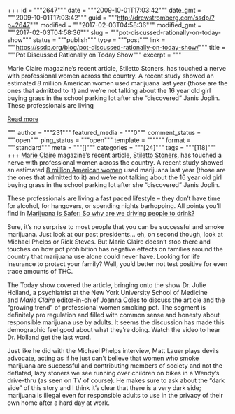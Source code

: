+++
id = """2647"""
date = """2009-10-01T17:03:42"""
date_gmt = """2009-10-01T17:03:42"""
guid = """http://drewstromberg.com/ssdp/?p=2647"""
modified = """2017-02-03T04:58:36"""
modified_gmt = """2017-02-03T04:58:36"""
slug = """pot-discussed-rationally-on-today-show"""
status = """publish"""
type = """post"""
link = """https://ssdp.org/blog/pot-discussed-rationally-on-today-show/"""
title = """Pot Discussed Rationally on Today Show"""
excerpt = """<p>Marie Claire magazine&#8217;s recent article, Stiletto Stoners, has touched a nerve with professional women across the country. A recent study showed an estimated 8 million American women used marijuana last year (those are the ones that admitted to it) and we&#8217;re not talking about the 16 year old girl buying grass in the school parking lot after she &#8220;discovered&#8221; Janis Joplin. These professionals are living</p>
<div class="h10"></div>
<p><a class="more-link2 flat" href="https://ssdp.org/blog/pot-discussed-rationally-on-today-show/">Read more</a></p>
"""
author = """231"""
featured_media = """0"""
comment_status = """open"""
ping_status = """open"""
template = """"""
format = """standard"""
meta = """[]"""
categories = """[24]"""
tags = """[118]"""
+++
<a href="http://www.marieclaire.com/">Marie Claire</a> magazine&#8217;s recent article, <a href="http://www.marieclaire.com/celebrity-lifestyle/articles/living/female-stoners">Stiletto Stoners</a>, has touched a nerve with professional women across the country. A recent study showed an estimated <a href="http://www.oas.samhsa.gov/nsduh/2k8nsduh/2k8Results.cfm#2.4">8 million American women</a> used marijuana last year (those are the ones that admitted to it) and we&#8217;re not talking about the 16 year old girl buying grass in the school parking lot after she &#8220;discovered&#8221; Janis Joplin.

These professionals are living a fast paced lifestyle &#8211; they don&#8217;t have time for alcohol, for hangovers, or spending nights barhopping. All points you&#8217;ll find in <a href="http://www.amazon.com/Marijuana-Safer-Driving-People-Drink/dp/1603581448">Marijuana is Safer: So why are we driving people to drink?</a>

Sure, it&#8217;s no surprise to most people that you can be successful and smoke marijuana. Just look at our past presidents&#8230; eh, on second though, look at Michael Phelps or Rick Steves. But Marie Claire doesn&#8217;t stop there and touches on how pot prohibition has negative effects on families around the country that marijuana use alone could never have. Looking for life insurance to protect your family? Well, you&#8217;d better not test positive for even trace amounts of THC.

The Today show covered the article, bringing onto the show Dr. Julie Holland, a psychiatrist at the New York University School of Medicine and <em>Marie Claire</em> editor-in-chief Joanna Coles to discuss the article and the &#8220;growing trend&#8221; of professional women smoking pot. The segment is definitely pro regulation and filled with common sense and honesty about responsible marijuana use by adults. It seems the discussion has made this demographic feel good about what they&#8217;re doing. Watch the video to hear Dr. Holland get the last word.

Just like he did with the Michael Phelps interview, Matt Lauer plays devils advocate, acting as if he just can&#8217;t believe that women who smoke marijuana are successful and contributing members of society and not the deflated, lazy stoners we see running over children on bikes in a Wendy&#8217;s drive-thru (as seen on TV of course). He makes sure to ask about the &#8220;dark side&#8221; of this story and I think it&#8217;s clear that there is a very dark side; marijuana is illegal even for responsible adults to use in the privacy of their own home after a hard day at work.
